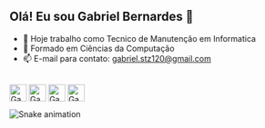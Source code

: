 ## Olá! Eu sou Gabriel Bernardes 👋

- 🔭 Hoje trabalho como Tecnico de Manutenção em Informatica
- 🌱 Formado em Ciências da Computação
- 📫 E-mail para contato: gabriel.stz120@gmail.com

<div style="display: inline_block"><br>
  <img align="center" alt=Gabriel.Java" height="30" width"40" src="https://cdn.jsdelivr.net/gh/devicons/devicon/icons/java/java-original-wordmark.svg">
  <img align="center" alt=Gabriel.Html" height="30" width"40" src="https://cdn.jsdelivr.net/gh/devicons/devicon/icons/html5/html5-original-wordmark.svg">
  <img align="center" alt=Gabriel.Css" height="30" width"40" src="https://cdn.jsdelivr.net/gh/devicons/devicon/icons/css3/css3-original-wordmark.svg" >
  <img align="center" alt=Gabriel.Css" height="30" width"40" src="https://cdn.jsdelivr.net/gh/devicons/devicon/icons/csharp/csharp-original.svg" />                                                                                                                                               
                                                                                                                                                      </div>  
                                                           
  ![Snake animation](https://github.com/gabrielstz120/gabrielstz120/blob/output/github-contribution-grid-snake.svg)
                                                                                                                                                     
